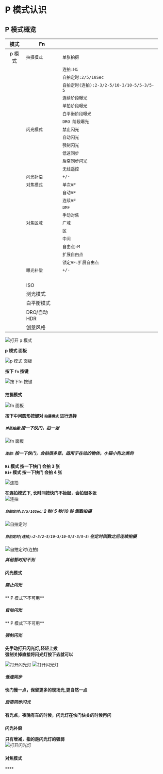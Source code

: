 # P 模式认识 

##   P 模式概览

| 模式                       | Fn              |              | 
|--------------------------- | --------------- | ------------ |   
| <center>p 模式<br></center>| `拍摄模式`      | `单张拍摄`   |   
|                            |                 | `连拍:Hi`    |   
|                            |                 | `自拍定时:2/5/10Sec`|   
|                            |                 | `自拍定时(连拍):2-3/2-5/10-3/10-5/5-3/5-5`|   
|                            |                 | `连续阶段曝光`|   
|                            |                 | `单拍阶段曝光`|   
|                            |                 | `白平衡阶段曝光`|   
|                            |                 | `DRO 阶段曝光`|   
|                            | `闪光模式`      | `禁止闪光 `  |   
|                            |                 | `自动闪光 `  |   
|                            |                 | `强制闪光 `  |   
|                            |                 | `低速同步 `  |   
|                            |                 | `后帘同步闪光` |   
|                            |                 | `无线遥控`   |   
|                            | `闪光补偿`      | `+/-`        |   
|                            | `对焦模式`      | `单次AF`     |
|                            |                 | `自动AF`     |
|                            |                 | `连续AF`     |
|                            |                 | `DMF`        |
|                            |                 | `手动对焦`   |
|                            | `对焦区域`      | `广域`      |
|                            |                 | `区`        |
|                            |                 | `中间`      |
|                            |                 | `自由点:M`  |
|                            |                 | `扩展自由点`|
|                            |                 | `锁定AF:扩展自由点`|
|                            | `曝光补偿`      | `+/-`      |
|                            |                 |              |   
|                            |                 |              |   
|                            |                 |              |   
|                            |                 |              |   
|                            | ISO             |              |
|                            | 测光模式        |              |
|                            | 白平衡模式      |              |
|                            | DRO/自动HDR     |              |
|                            | 创意风格        |              |




![打开 p 模式](./images/p_mode.png)

**p 模式 面板** 

![p 模式 面板](./images/p_panl.png)


**按下 `fn` 按键** 

![按下fn 按键 ](./images/fn1.png)


<!--拍摄模式*****************************************************************-->
### `拍摄模式`

![fn 面板](./images/fn2.png)

**按下中间圆形按键对 `拍摄模式` 进行选择** 



##### `单张拍摄`:按一下快门，拍一张
![fn 面板](./images/single.png)


##### `连拍`: 按一下快门，会拍很多张，适用于在动的物体，小猫小狗之类的
**`Hi` 模式  按一下快门 会拍 3 张**  <br>
**`Hi+` 模式  按一下快门 会拍 4 张**  <br>

![连拍](./images/muti_sh.png)

**在连拍模式下, 长时间按快门不抬起，会拍很多张** <br>
![连拍](./images/muti_sh_2.png)


##### `自拍定时:2/5/10Sec`: 2 秒/ 5 秒/10 秒 倒数拍摄

![自拍定时](./images/delay.png)




##### `自拍定时(连拍):2-3/2-5/10-3/10-5/5-3/5-5`: 在定时倒数之后连续拍摄

![自拍定时(连拍)](./images/delay-5-5.png)


***其他暂时用不到*** 


<!--拍摄模式*****************************************************************-->
### `闪光模式`

##### 禁止闪光
** P 模式下不可用** 

##### 自动闪光
** P 模式下不可用** 


##### 强制闪光
**先手动打开闪光灯,轻轻上拨** <br>
**强制关掉直接将闪光灯按下去就可以** 

![打开闪光灯](./images/flash_light.png)
![打开闪光灯](./images/flash_light2.png)

##### 低速同步
**快门慢一点，保留更多的现场光,更自然一点**<br>


##### 后帘同步闪光
**有光点，夜晚有车的时候，闪光灯在快门快关的时候再闪**<br>



<!--闪光补偿*****************************************************************-->
### `闪光补偿`
**只有增减，指的是闪光灯的强弱**<br>
![打开闪光灯](./images/reword_flash.png)


<!--对焦模式*****************************************************************-->
### `对焦模式`
****<br>




